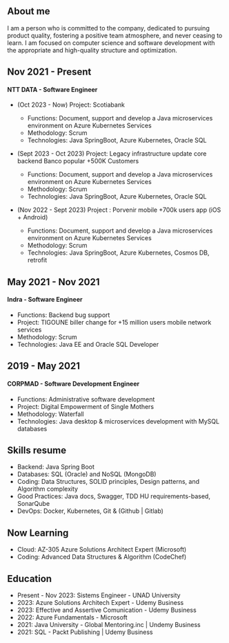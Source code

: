 ## About me
I am a person who is committed to the company, dedicated to pursuing product quality, fostering a positive team atmosphere, and never ceasing to learn. I am focused on computer science and software development with the appropriate and high-quality structure and optimization.

## Nov 2021 - Present
#### NTT DATA - Software Engineer


- (Oct 2023 - Now)
  Project: Scotiabank
  - Functions: Document, support and develop a Java microservices environment on Azure Kubernetes Services
  - Methodology: Scrum
  - Technologies: Java SpringBoot, Azure Kubernetes, Oracle SQL


- (Sept 2023 - Oct 2023)
  Project: Legacy infrastructure update core backend Banco popular +500K Customers
  - Functions: Document, support and develop a Java microservices environment on Azure Kubernetes Services
  - Methodology: Scrum
  - Technologies: Java SpringBoot, Azure Kubernetes, Oracle SQL


- (Nov 2022 - Sept 2023)
  Project : Porvenir mobile +700k users app (iOS + Android)
  - Functions: Document, support and develop a Java microservices environment on Azure Kubernetes Services
  - Methodology: Scrum
  - Technologies: Java SpringBoot, Azure Kubernetes, Cosmos DB, retrofit

## May 2021 - Nov 2021
#### Indra - Software Engineer
- Functions: Backend bug support
- Project: TIGOUNE biller change for +15 million users mobile network services
- Methodology: Scrum
- Technologies: Java EE and Oracle SQL Developer

## 2019 - May 2021
#### CORPMAD - Software Development Engineer
- Functions: Administrative software development
- Project: Digital Empowerment of Single Mothers
- Methodology: Waterfall
- Technologies: Java desktop & microservices development with MySQL databases

## Skills resume

- Backend: Java Spring Boot
- Databases: SQL (Oracle) and NoSQL (MongoDB)
- Coding: Data Structures, SOLID principles, Design patterns, and Algorithm complexity
- Good Practices: Java docs, Swagger, TDD HU requirements-based, SonarQube
- DevOps: Docker, Kubernetes, Git & (Github | Gitlab)

## Now Learning

- Cloud: AZ-305 Azure Solutions Architect Expert (Microsoft)
- Coding: Advanced Data Structures & Algorithm (CodeChef)

## Education

- Present - Nov 2023: Sistems Engineer - UNAD University
- 2023: Azure Solutions Architech Expert - Udemy Business
- 2023: Effective and Assertive Comunication - Udemy Business
- 2022: Azure Fundamentals - Microsoft
- 2021: Java University - Global Mentoring.inc | Undemy Business
- 2021: SQL - Packt Publishing | Udemy Business
